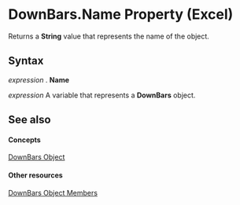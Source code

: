
# DownBars.Name Property (Excel)

Returns a  **String** value that represents the name of the object.


## Syntax

 _expression_ . **Name**

 _expression_ A variable that represents a **DownBars** object.


## See also


#### Concepts


[DownBars Object](23623e02-44c7-a6b2-e3a8-fffc4f7b3164.md)
#### Other resources


[DownBars Object Members](0bd813b8-2213-ada2-5a3c-e9b96b67cea9.md)
